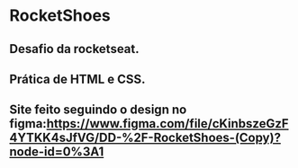 # RocketShoes
## Desafio da rocketseat.
## Prática de HTML e CSS.
## Site feito seguindo o design no figma:https://www.figma.com/file/cKinbszeGzF4YTKK4sJfVG/DD-%2F-RocketShoes-(Copy)?node-id=0%3A1
